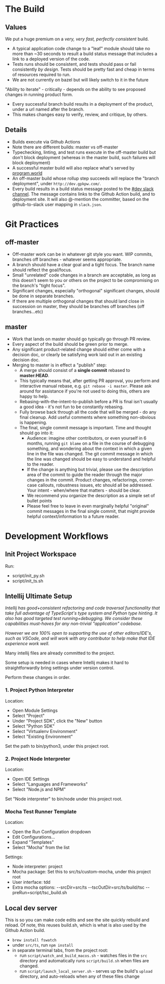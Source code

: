 # The Build

## Values

We put a huge premium on a *very, very fast, perfectly consistent* build. 
  * A typical application code change to a "leaf" module should take no more
    than ~30 seconds to result a build status message that includes a link to a deployed version of the code.
  * Tests runs should be consistent, and tests should pass or fail consistently *by design*. 
    Tests should be pretty fast and cheap in terms of resources required to run.
  * We are not currently on bazel but will likely switch to it in the future   

"Ability to iterate" - critically - depends on the ability to see proposed changes in running product form. 
  * Every successful branch build results in a deployment of the product, under a url named after the branch. 
  * This makes changes easy to verify, review, and critique, by others.

## Details

* Builds execute via Github Actions
* Note there are different builds: master vs off-master
* Typechecking, linting, and test runs execute in the off-master build but 
  don't block deployment (whereas in the master build, such failures will block deployment)
* A successful master build will also replace what's served by [program.world](https://program.world/)
* An off-master build whose rollup step succeeds will replace the "branch deployment", under `http://dev.gpkpw.com/`.
* Every build results in a build status message posted to the 
[#dev slack channel](https://programworldworkspace.slack.com/archives/C014SN6AV9C). 
  The message contains links to the Github Action build, and to deployment site. 
  It will also @-mention the committer, based on the github-to-slack user mapping in `slack.json`. 

# Git Practices

## off-master

* Off-master work can be in whatever git style you want. WIP commits, branches off branches - whatever seems appropriate.
* A branch should have a clear goal and a tight focus. The branch name should reflect the goal/focus. 
* Small "unrelated" code changes in a branch are acceptable, as long
  as this doesn't seem to you or others on the project to be compromising on the branch's "tight focus".
* Significant changes, especially "orthogonal" significant changes, should be done in separate branches.
* If there are multiple orthogonal changes that should land close in succession on master, they should be
  branches off branches (off branches...etc)

## master

* Work that lands on master should go typically go through PR review.
* Every aspect of the build should be green prior to merge.
* Any significant product-related change should either come with a decision doc, or clearly be satisfying 
  work laid out in an existing decision doc. 
* Merging to master is in effect a "publish" step:
  * A merge should consist of a **single commit** rebased to **master:HEAD**. 
  * This typically means that, after getting PR approval, you perform and interactive manual rebase, e.g.
    `git rebase -i master`. Please ask around for assistance if you're not used to doing this, 
    others are happy to help.
  * Rebasing-with-the-intent-to-publish before a PR is final isn't usually a good idea - 
    it's not fun to be constantly rebasing.
  * Fully browse back through all the code that will be merged - do any final cleanup. Add useful comments
    where something non-obvious is happening.
  * The final, single commit message is important. Time and thought should go into it:
    * Audience: imagine other contributors, or even yourself in 6 months, running `git blame` on a file in the
      course of debugging something, and wondering about the context in which a given line in the file was changed.
      The git commit message in which the line was changed should be easy to understand and helpful to the reader.
    * If the change is anything but trivial, please use the description area of the commit to guide the reader
      through the major changes in the commit. Product changes, refactorings, corner-case callouts, robustness
      issues, etc should all be addressed. Your intent - when/where that matters - should be clear.
    * We recommend you organize the description as a simple set of bullet points
    * Please feel free to leave in even marginally helpful "original" commit messages in the final single commit,
      that might provide helpful context/information to a future reader.

# Development Workflows

## Init Project Workspace

Run:
* script/init_py.sh
* script/init_ts.sh

## Intellij Ultimate Setup

<p>
<i>
Intellij has good+consistent refactoring and code traversal 
functionality that take full advantage of TypeScript's 
type system and Python type hinting. It also has good 
targeted test running+debugging. We consider these capabilities 
must-haves for any non-trivial "application" codebase.  
</i>
</p>

<p>
<i>
However we are 100% open to supporting the use of other 
editors/IDE's, such as VSCode, and will work with any 
contributor to help make that IDE experience work well.
</i>
</p>

Many intellij files are already committed to the project.

Some setup is needed in cases where Intellij makes it 
hard to straightforwardly bring settings under version
control.

Perform these changes in order.

### 1. Project Python Interpreter

Location:
* Open Module Settings
* Select "Project"
* Under "Project SDK", click the "New" button
* Select "Python SDK"
* Select "Virtualenv Environment"
* Select "Existing Environment"

Set the path to bin/python3, under this project root.

### 2. Project Node Interpreter

Location:
* Open IDE Settings
* Select "Languages and Frameworks"
* Select "Node.js and NPM"

Set "Node interpreter" to bin/node under this project root.

### Mocha Test Runner Template

Location:
* Open the Run Configuration dropdown
* Edit Configurations...
* Expand "Templates"
* Select "Mocha" from the list

Settings:
* Node interpreter: project
* Mocha package: Set this to src/ts/custom-mocha, under this project root
* User interface: tdd
* Extra mocha options: --srcDir=src/ts --tscOutDir=src/ts/build/tsc --preRun=script/tsc_build.sh


## Local dev server

This is so you can make code edits and see the site quickly
rebuild and reload. Of note, this reuses build.sh, which
is what is also used by the Github Action build.

* `brew install fswatch`
* under `src/ts`, run `npm install`
* in separate terminal tabs, from the project root:
  * run `script/watch_and_build_macos.sh` - watches files
    in the `src` directory and automatically runs 
    `script/build.sh` when files are changed.
  * run `script/launch_local_server.sh` - serves up the 
    build's `upload` directory, and auto-reloads when
    any of these files change
